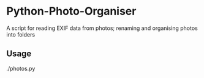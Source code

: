 Python-Photo-Organiser
======================

A script for reading EXIF data from photos; renaming and organising photos into folders


Usage
-----
 ./photos.py
 
